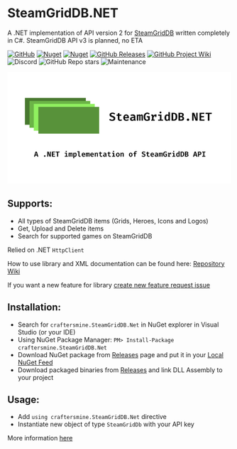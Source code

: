 # SteamGridDB.NET
A .NET implementation of API version 2 for [SteamGridDB](https://www.steamgriddb.com) written completely in C#. SteamGridDB API v3 is planned, no ETA

[![GitHub](https://img.shields.io/github/license/craftersmine/SteamGridDB.NET?color=darklime)](/LICENSE) 
[![Nuget](https://img.shields.io/nuget/v/craftersmine.SteamGridDB.Net?logo=nuget)](https://www.nuget.org/packages/craftersmine.SteamGridDB.Net) 
[![Nuget](https://img.shields.io/nuget/dt/craftersmine.SteamGridDb.Net?label=nuget%20downloads&logo=nuget)](https://www.nuget.org/packages/craftersmine.SteamGridDB.Net) 
[![GitHub Releases](https://img.shields.io/github/downloads/craftersmine/SteamGridDb.Net/total?label=github%20downloads&logo=github)](https://github.com/craftersmine/SteamGridDB.NET/releases)
[![GitHub Project Wiki](https://img.shields.io/badge/docs-github--wiki-brightgreen)](https://github.com/craftersmine/SteamGridDB.NET/wiki)
![Discord](https://img.shields.io/badge/discord-craftersmine-5865f2?logo=discord&logoColor=white)
![GitHub Repo stars](https://img.shields.io/github/stars/craftersmine/SteamGridDb.Net)
![Maintenance](https://img.shields.io/maintenance/yes/2025)

![Repository Preview](https://raw.githubusercontent.com/craftersmine/SteamGridDB.NET/master/.github/RepositoryPreview.png)

## Supports:
* All types of SteamGridDB items (Grids, Heroes, Icons and Logos)
* Get, Upload and Delete items
* Search for supported games on SteamGridDB

Relied on .NET `HttpClient`

How to use library and XML documentation can be found here:
[Repository Wiki](https://github.com/craftersmine/SteamGridDB.NET/wiki)

If you want a new feature for library [create new feature request issue](https://github.com/craftersmine/SteamGridDB.NET/issues/new?assignees=&labels=enhancement&template=feature_request.md&title=)

## Installation:
* Search for `craftersmine.SteamGridDB.Net` in NuGet explorer in Visual Studio (or your IDE)
* Using NuGet Package Manager: ```PM> Install-Package craftersmine.SteamGridDB.Net```
* Download NuGet package from [Releases](https://github.com/craftersmine/SteamGridDB.NET/releases) page and put it in your [Local NuGet Feed](https://docs.microsoft.com/en-us/nuget/hosting-packages/overview)
* Download packaged binaries from [Releases](https://github.com/craftersmine/SteamGridDB.NET/releases) and link DLL Assembly to your project

## Usage:
* Add `using craftersmine.SteamGridDB.Net` directive
* Instantiate new object of type `SteamGridDb` with your API key

More information [here](https://github.com/craftersmine/SteamGridDB.NET/wiki/Getting-started-and-Using-the-library)
